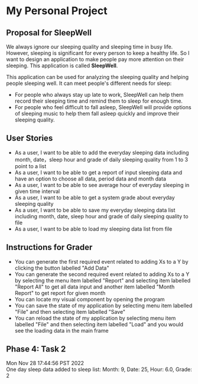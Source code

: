# My Personal Project

## Proposal for SleepWell

We always ignore our sleeping quality and sleeping time in busy life. However, sleeping is significant for every person to keep a
healthy life. So I want to design an application to make people pay more attention on their sleeping. This application
is called **SleepWell**.

This application can be used for analyzing the sleeping quality and helping people sleeping well.
It can meet people's different needs for sleep:
- For people who always stay up late to work, SleepWell can help them record their sleeping time and remind them to sleep
  for enough time.
- For people who feel difficult to fall asleep, SleepWell will provide options of sleeping music to help them fall
  asleep quickly and improve their sleeping quality.

## User Stories

- As a user, I want to be able to add the everyday sleeping data including month, date，sleep hour and grade of daily 
sleeping quality from 1 to 3 point to a list
- As a user, I want to be able to get a report of input sleeping data and have an option to choose all data, period data
and month data
- As a user, I want to be able to see average hour of everyday sleeping in given time interval
- As a user, I want to be able to get a system grade about everyday sleeping quality
- As a user, I want to be able to save my everyday sleeping data list including month, date, sleep hour and grade
of daily sleeping quality to file
- As a user, I want to be able to load my sleeping data list from file

## Instructions for Grader

- You can generate the first required event related to adding Xs to a Y by clicking the button labelled "Add Data"
- You can generate the second required event related to adding Xs to a Y by selecting the menu item labelled "Report" and selecting
item labelled "Report All" to get all data input and another item labelled "Month Report" to get report for given month
- You can locate my visual component by opening the program
- You can save the state of my application by selecting menu item labelled "File" and then selecting item labelled "Save"
- You can reload the state of my application by selecting menu item labelled "File" and then selecting item labelled "Load"
and you would see the loading data in the main frame

## Phase 4: Task 2

Mon Nov 28 17:44:56 PST 2022\
One day sleep data added to sleep list: Month: 9, Date: 25, Hour: 6.0, Grade: 2